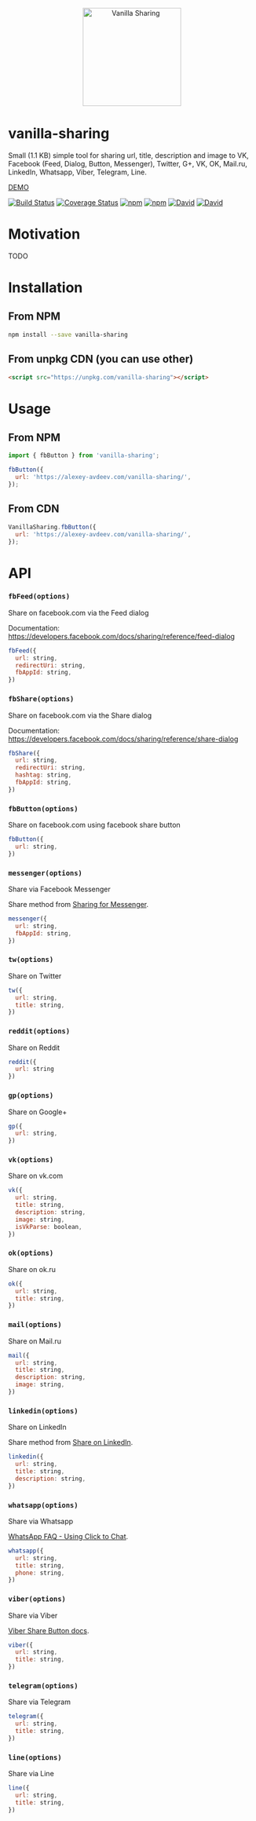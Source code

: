 <p align="center"><img src="logo/VSred2.png" alt="Vanilla Sharing" height="200px"></p>

# vanilla-sharing

Small (1.1 KB) simple tool for sharing url, title, description and image to VK, Facebook (Feed, Dialog, Button, Messenger), Twitter, G+, VK, OK, Mail.ru, LinkedIn, Whatsapp, Viber, Telegram, Line.

[DEMO](https://avdeev.github.io/vanilla-sharing/demo)

[![Build Status](https://travis-ci.org/avdeev/vanilla-sharing.svg?branch=master)](https://travis-ci.org/avdeev/vanilla-sharing)
[![Coverage Status](https://coveralls.io/repos/github/avdeev/vanilla-sharing/badge.svg?branch=master)](https://coveralls.io/github/avdeev/vanilla-sharing?branch=master)
[![npm](https://img.shields.io/npm/v/vanilla-sharing.svg)](https://www.npmjs.com/package/vanilla-sharing)
[![npm](https://img.shields.io/npm/dm/vanilla-sharing.svg)](https://www.npmjs.com/package/vanilla-sharing)
[![David](https://david-dm.org/avdeev/vanilla-sharing.svg)](https://david-dm.org/avdeev/vanilla-sharing)
[![David](https://david-dm.org/avdeev/vanilla-sharing/dev-status.svg)](https://david-dm.org/avdeev/vanilla-sharing?type=dev)

# Motivation

TODO

# Installation

## From NPM

```sh
npm install --save vanilla-sharing
```

## From unpkg CDN (you can use other)

```html
<script src="https://unpkg.com/vanilla-sharing"></script>
```

# Usage

## From NPM

```js
import { fbButton } from 'vanilla-sharing';

fbButton({
  url: 'https://alexey-avdeev.com/vanilla-sharing/',
});
```

## From CDN

```js
VanillaSharing.fbButton({
  url: 'https://alexey-avdeev.com/vanilla-sharing/',
});
```

# API

### `fbFeed(options)`

Share on facebook.com via the Feed dialog

Documentation: https://developers.facebook.com/docs/sharing/reference/feed-dialog

```js
fbFeed({
  url: string,
  redirectUri: string,
  fbAppId: string,
})
```

### `fbShare(options)`

Share on facebook.com via the Share dialog

Documentation: https://developers.facebook.com/docs/sharing/reference/share-dialog

```js
fbShare({
  url: string,
  redirectUri: string,
  hashtag: string,
  fbAppId: string,
})
```

### `fbButton(options)`

Share on facebook.com using facebook share button

```js
fbButton({
  url: string,
})
```

### `messenger(options)`

Share via Facebook Messenger

Share method from [Sharing for Messenger](https://developers.facebook.com/docs/sharing/messenger).

```js
messenger({
  url: string,
  fbAppId: string,
})
```

### `tw(options)`

Share on Twitter

```js
tw({
  url: string,
  title: string,
})
```

### `reddit(options)`

Share on Reddit

```js
reddit({
  url: string
})
```

### `gp(options)`

Share on Google+

```js
gp({
  url: string,
})
```

### `vk(options)`

Share on vk.com

```js
vk({
  url: string,
  title: string,
  description: string,
  image: string,
  isVkParse: boolean,
})
```

### `ok(options)`

Share on ok.ru

```js
ok({
  url: string,
  title: string,
})
```

### `mail(options)`

Share on Mail.ru

```js
mail({
  url: string,
  title: string,
  description: string,
  image: string,
})
```

### `linkedin(options)`

Share on LinkedIn

Share method from [Share on LinkedIn](https://developer.linkedin.com/docs/share-on-linkedin#).

```js
linkedin({
  url: string,
  title: string,
  description: string,
})
```

### `whatsapp(options)`

Share via Whatsapp

[WhatsApp FAQ - Using Click to Chat](https://faq.whatsapp.com/en/android/26000030/).

```js
whatsapp({
  url: string,
  title: string,
  phone: string,
})
```

### `viber(options)`

Share via Viber

[Viber Share Button docs](https://developers.viber.com/docs/tools/share-button/).

```js
viber({
  url: string,
  title: string,
})
```

### `telegram(options)`

Share via Telegram

```js
telegram({
  url: string,
  title: string,
})
```

### `line(options)`

Share via Line

```js
line({
  url: string,
  title: string,
})
```

